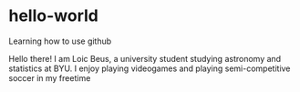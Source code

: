 # hello-world
Learning how to use github

Hello there!
I am Loic Beus, a university student studying astronomy and statistics at BYU.
I enjoy playing videogames and playing semi-competitive soccer in my freetime
